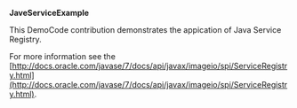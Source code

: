 **JaveServiceExample**

This DemoCode contribution demonstrates the appication of Java Service Registry.

For more information see the [http://docs.oracle.com/javase/7/docs/api/javax/imageio/spi/ServiceRegistry.html](http://docs.oracle.com/javase/7/docs/api/javax/imageio/spi/ServiceRegistry.html).